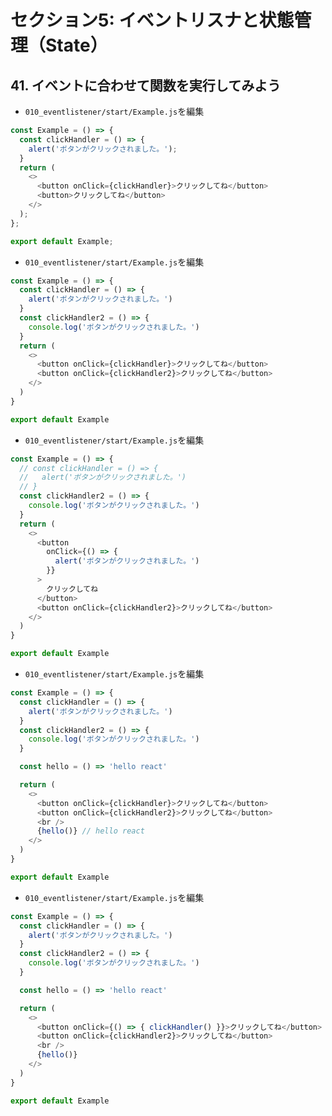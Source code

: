 # セクション5: イベントリスナと状態管理（State）

## 41. イベントに合わせて関数を実行してみよう

+ `010_eventlistener/start/Example.js`を編集<br>

```js:Example.js
const Example = () => {
  const clickHandler = () => {
    alert('ボタンがクリックされました。');
  }
  return (
    <>
      <button onClick={clickHandler}>クリックしてね</button>
      <button>クリックしてね</button>
    </>
  );
};

export default Example;
```

+ `010_eventlistener/start/Example.js`を編集<br>

```js:Example.js
const Example = () => {
  const clickHandler = () => {
    alert('ボタンがクリックされました。')
  }
  const clickHandler2 = () => {
    console.log('ボタンがクリックされました。')
  }
  return (
    <>
      <button onClick={clickHandler}>クリックしてね</button>
      <button onClick={clickHandler2}>クリックしてね</button>
    </>
  )
}

export default Example
```

+ `010_eventlistener/start/Example.js`を編集<br>

```js:Example.js
const Example = () => {
  // const clickHandler = () => {
  //   alert('ボタンがクリックされました。')
  // }
  const clickHandler2 = () => {
    console.log('ボタンがクリックされました。')
  }
  return (
    <>
      <button
        onClick={() => {
          alert('ボタンがクリックされました。')
        }}
      >
        クリックしてね
      </button>
      <button onClick={clickHandler2}>クリックしてね</button>
    </>
  )
}

export default Example
```

+ `010_eventlistener/start/Example.js`を編集<br>

```js:Example.js
const Example = () => {
  const clickHandler = () => {
    alert('ボタンがクリックされました。')
  }
  const clickHandler2 = () => {
    console.log('ボタンがクリックされました。')
  }

  const hello = () => 'hello react'

  return (
    <>
      <button onClick={clickHandler}>クリックしてね</button>
      <button onClick={clickHandler2}>クリックしてね</button>
      <br />
      {hello()} // hello react
    </>
  )
}

export default Example
```

+ `010_eventlistener/start/Example.js`を編集<br>

```js:Example.js
const Example = () => {
  const clickHandler = () => {
    alert('ボタンがクリックされました。')
  }
  const clickHandler2 = () => {
    console.log('ボタンがクリックされました。')
  }

  const hello = () => 'hello react'

  return (
    <>
      <button onClick={() => { clickHandler() }}>クリックしてね</button> // この場合 ()は必須
      <button onClick={clickHandler2}>クリックしてね</button>
      <br />
      {hello()}
    </>
  )
}

export default Example
```